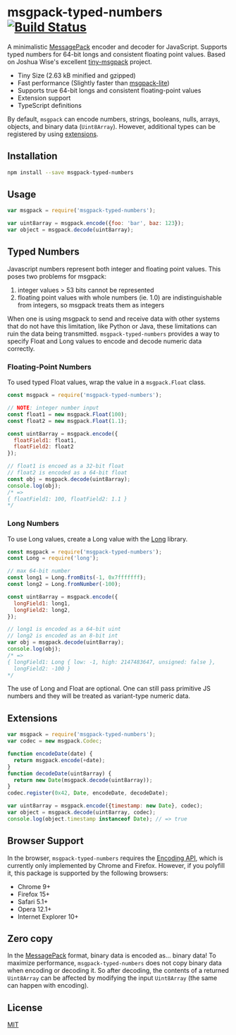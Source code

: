 # msgpack-typed-numbers [![Build Status](https://travis-ci.org/mattbishop/msgpack-typed-numbers.svg?branch=master)](https://travis-ci.org/mattbishop/msgpack-typed-numbers)

A minimalistic [MessagePack](http://msgpack.org/index.html) encoder and decoder for JavaScript. Supports typed numbers for 64-bit longs and consistent floating point values. Based on Joshua Wise's excellent [tiny-msgpack](https://github.com/JoshuaWise/tiny-msgpack) project.

- Tiny Size (2.63 kB minified and gzipped)
- Fast performance (Slightly faster than [msgpack-lite](https://github.com/kawanet/msgpack-lite/))
- Supports true 64-bit longs and consistent floating-point values
- Extension support
- TypeScript definitions

By default, `msgpack` can encode numbers, strings, booleans, nulls, arrays, objects, and binary data (`Uint8Array`). However, additional types can be registered by using [extensions](#extensions).

## Installation

```bash
npm install --save msgpack-typed-numbers
```

## Usage

```js
var msgpack = require('msgpack-typed-numbers');

var uint8array = msgpack.encode({foo: 'bar', baz: 123});
var object = msgpack.decode(uint8array);
```

## Typed Numbers

Javascript numbers represent both integer and floating point values. This poses two problems for msgpack:
 
1. integer values > 53 bits cannot be represented
2. floating point values with whole numbers (ie. 1.0) are indistinguishable from integers, so msgpack treats them as integers

When one is using msgpack to send and receive data with other systems that do not have this limitation, like Python or Java, these limitations can ruin the data being transmitted. `msgpack-typed-numbers` provides a way to specify Float and Long values to encode and decode numeric data correctly.

### Floating-Point Numbers

To used typed Float values, wrap the value in a `msgpack.Float` class.

```js
const msgpack = require('msgpack-typed-numbers');

// NOTE: integer number input
const float1 = new msgpack.Float(100); 
const float2 = new msgpack.Float(1.1);

const uint8array = msgpack.encode({
  floatField1: float1, 
  floatField2: float2
});

// float1 is encoed as a 32-bit float
// float2 is encoded as a 64-bit float
const obj = msgpack.decode(uint8array);
console.log(obj);
/* =>
{ floatField1: 100, floatField2: 1.1 }
*/
```

### Long Numbers

To use Long values, create a Long value with the [Long](https://www.npmjs.com/package/long) library.

```js
const msgpack = require('msgpack-typed-numbers');
const Long = require('long');

// max 64-bit number
const long1 = Long.fromBits(-1, 0x7fffffff);
const long2 = Long.fromNumber(-100);

const uint8array = msgpack.encode({
  longField1: long1, 
  longField2: long2, 
});

// long1 is encoded as a 64-bit uint
// long2 is encoded as an 8-bit int
var obj = msgpack.decode(uint8array);
console.log(obj);
/* =>
{ longField1: Long { low: -1, high: 2147483647, unsigned: false },
  longField2: -100 }
*/
```

The use of Long and Float are optional. One can still pass primitive JS numbers and they will be treated as variant-type numeric data.

## Extensions

```js
var msgpack = require('msgpack-typed-numbers');
var codec = new msgpack.Codec;

function encodeDate(date) {
  return msgpack.encode(+date);
}
function decodeDate(uint8array) {
  return new Date(msgpack.decode(uint8array));
}
codec.register(0x42, Date, encodeDate, decodeDate);

var uint8array = msgpack.encode({timestamp: new Date}, codec);
var object = msgpack.decode(uint8array, codec);
console.log(object.timestamp instanceof Date); // => true
```

## Browser Support

In the browser, `msgpack-typed-numbers` requires the [Encoding API](https://developer.mozilla.org/en-US/docs/Web/API/Encoding_API), which is currently only implemented by Chrome and Firefox. However, if you polyfill it, this package is supported by the following browsers:

- Chrome 9+
- Firefox 15+
- Safari 5.1+
- Opera 12.1+
- Internet Explorer 10+

## Zero copy

In the [MessagePack](http://msgpack.org/index.html) format, binary data is encoded as... binary data! To maximize performance, `msgpack-typed-numbers` does not copy binary data when encoding or decoding it. So after decoding, the contents of a returned `Uint8Array` can be affected by modifying the input `Uint8Array` (the same can happen with encoding).

## License

[MIT](https://github.com/mattbishop/tiny-msgpack/blob/master/LICENSE)
